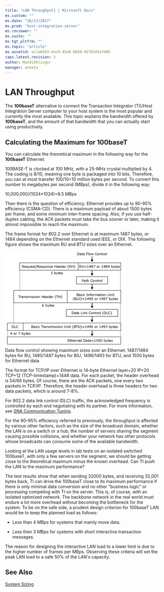 ```yaml
---
title: "LAN Throughput1 | Microsoft Docs"
ms.custom: ""
ms.date: "10/13/2017"
ms.prod: "host-integration-server"
ms.reviewer: ""
ms.suite: ""
ms.tgt_pltfrm: ""
ms.topic: "article"
ms.assetid: ac1a6453-dac9-45e8-b858-9576343a7485
caps.latest.revision: 3
author: MandiOhlinger
manager: anneta
---
```

# LAN Throughput
The **100baseT** alternative to connect the Transaction Integrator (TI)/Host Integration Server computer to your host system is the most popular and currently the most available. This topic explains the bandwidth offered by **100baseT**, and the amount of that bandwidth that you can actually start using productively.  
  
## Calculating the Maximum for 100baseT  
 You can calculate the theoretical maximum in the following way for the **100baseT** Ethernet:  
  
 100BASE-T is clocked at 100 MHz, with a 25-MHz crystal multiplied by 4. The coding is 8/10, meaning one byte is packaged into 10 bits. Therefore, you can at most transfer 100/10=10 million bytes per second. To convert this number to megabytes per second (MBps), divide it in the following way:  
  
 10,000,000/(1024*1024)=9.5 MBps  
  
 Then there is the question of efficiency. Ethernet provides up to 90-95% efficiency (CSMA-CD). There is a maximum payload of about 1500 bytes per frame, and some minimum inter-frame spacing. Also, if you use half-duplex cabling, the ACK packets must take the bus sooner or later, making it almost impossible to reach the maximum.  
  
 The frame format for 802.2 over Ethernet is at maximum 1487 bytes, or 1484 depending on the Ethernet standard used IEEE, or DIX. The following figure shows the maximum RU and BTU sizes over an Ethernet.  
  
 ![](../core/media/his-ti27.gif)  
Data flow control showing maximum sizes over an Ethernet: 1487/1484 bytes for RU, 1490/1487 bytes for BIU, 1496/1493 for BTU, and 1500 bytes for Ethernet data  
  
 The format for TCP/IP over Ethernet is 14-byte Ethernet layer+20 IP+20 TCP+12 (TCP-timestamp)+1448 data. For each packet, the header overhead is 54/66 bytes. Of course, there are the ACK packets, one every two packets in TCP/IP. Therefore, the header overhead is three headers for two data packets, which is around 7-8%.  
  
 For 802.2 data link control (DLC) traffic, the acknowledged frequency is controlled by each end negotiating with its partner. For more information, see [SNA Communication Tuning](../core/sna-communication-tuning.md).  
  
 For the 90–95% efficiency referred to previously, the throughput is affected by various other factors, such as the size of the broadcast domain, whether the LAN is on a switch or a hub, the number of servers sharing the segment causing possible collisions, and whether your network has other protocols whose broadcasts can consume some of the available bandwidth.  
  
 Looking at the LAN usage levels in lab tests on an isolated switched 100baseT, with only a few servers on the segment, we should be getting close to the theoretical maximum minus the known overhead. Can TI push the LAN to the maximum performance?  
  
 The test results show that when sending 32000 bytes, and receiving 32,001 bytes back, TI can drive the 100baseT close to its maximum performance if there is only minimal data conversion and no other "business logic" or processing competing with TI on the server. This is, of course, with an isolated optimized network. The backbone network in the real world must endure a lot more overhead without becoming the bottleneck for the system. To be on the safe side, a prudent design criterion for 100baseT LAN would be to keep the planned load as follows:  
  
-   Less than 4 MBps for systems that mainly move data.  
  
-   Less then 3 MBps for systems with short interactive transaction messages.  
  
 The reason for designing the interactive LAN load to a lower limit is due to the higher number of frames per MBps. Observing these criteria will set the peak LAN load to a safe 50% of the LAN's capacity.  
  
## See Also  
 [System Sizing](../core/system-sizing.md)